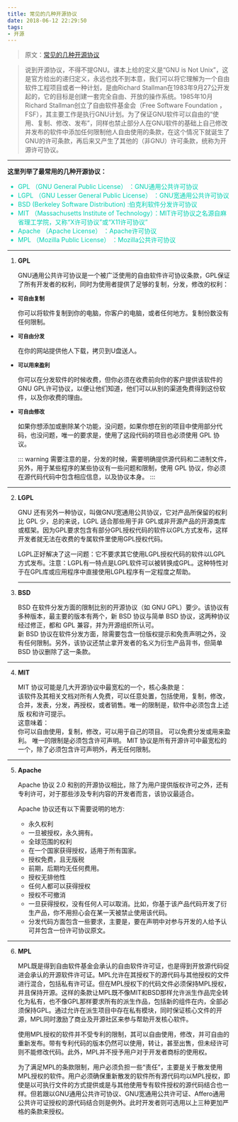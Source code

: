 ```yaml
---
title: 常见的几种开源协议
date: 2018-06-12 22:29:50
tags:
- 开源
---
```

<!--more-->
>原文：[常见的几种开源协议](https://blog.csdn.net/u014680729/article/details/24382261)

> 说到开源协议，不得不提GNU。课本上给的定义是“GNU is Not Unix”，这是官方给出的递归定义，永远也找不到本意，我们可以将它理解为一个自由软件工程项目或者一种计划，是由Richard Stallman在1983年9月27公开发起的，它的目标是创建一套完全自由、开放的操作系统。1985年10月Richard Stallman创立了自由软件基金会（Free Software Foundation ，FSF），其主要工作是执行GNU计划。为了保证GNU软件可以自由的“使用、复制、修改、发布”，同样也禁止部分人在GNU软件的基础上自己修改并发布的软件中添加任何限制他人自由使用的条款，在这个情况下就诞生了GNU的许可条款，再后来又产生了其他的（非GNU）许可条款，统称为开源许可协议。
---

**这里列举了最常用的几种开源协议：**
<div style="color:#00d1b2">

- GPL （GNU General Public License） ：GNU通用公共许可协议
- LGPL （GNU Lesser General Public License） ：GNU宽通用公共许可协议
- BSD (Berkeley Software Distribution)  :伯克利软件分发许可协议
- MIT （Massachusetts Institute of Technology）：MIT许可协议之名源自麻省理工学院，又称“X许可协议”或“X11许可协议”
- Apache （Apache License） ：Apache许可协议
- MPL （Mozilla Public License） ：Mozilla公共许可协议

</div>

***

1. **GPL**

    GNU通用公共许可协议是一个被广泛使用的自由软件许可协议条款，GPL保证了所有开发者的权利，同时为使用者提供了足够的复制，分发，修改的权利：

* **<p style="font-size:12px">可自由复制</p>**

    你可以将软件复制到你的电脑，你客户的电脑，或者任何地方。复制份数没有任何限制。
* **<p style="font-size:12px">可自由分发</p>**

    在你的网站提供他人下载，拷贝到U盘送人。
    
* **<p style="font-size:12px">可以用来盈利</p>**

    你可以在分发软件的时候收费，但你必须在收费前向你的客户提供该软件的 GNU GPL许可协议，以便让他们知道，他们可以从别的渠道免费得到这份软件，以及你收费的理由。
    
* **<p style="font-size:12px">可自由修改</p>**
 
    如果你想添加或删除某个功能，没问题，如果你想在别的项目中使用部分代码，也没问题，唯一的要求是，使用了这段代码的项目也必须使用 GPL 协议。

    ::: warning
    需要注意的是，分发的时候，需要明确提供源代码和二进制文件，另外，用于某些程序的某些协议有一些问题和限制，使用 GPL 协议，你必须在源代码代码中包含相应信息，以及协议本身。
    :::

***

2. **LGPL**

    GNU 还有另外一种协议，叫做GNU宽通用公共协议，它对产品所保留的权利比 GPL 少，总的来说，LGPL 适合那些用于非 GPL或非开源产品的开源类库或框架。因为GPL要求包含有部分GPL授权代码的软件以GPL方式发布，这样开发者就无法在收费的专属软件里使用GPL授权代码。
    
    LGPL正好解决了这一问题：它不要求其它使用LGPL授权代码的软件以LGPL方式发布。注意：LGPL有一特点是LGPL软件可以被转换成GPL。这种特性对于在GPL库或应用程序中直接使用LGPL程序有一定程度之帮助。
    ***
3. **BSD**

    BSD 在软件分发方面的限制比别的开源协议（如 GNU GPL）要少。该协议有多种版本，最主要的版本有两个，新 BSD 协议与简单 BSD 协议，这两种协议经过修正，都和 GPL 兼容，并为开源组织所认可。</br>
    新 BSD 协议在软件分发方面，除需要包含一份版权提示和免责声明之外，没有任何限制。另外，该协议还禁止拿开发者的名义为衍生产品背书，但简单 BSD 协议删除了这一条款。

***

4. **MIT**

    MIT 协议可能是几大开源协议中最宽松的一个，核心条款是：</br>
    该软件及其相关文档对所有人免费，可以任意处置，包括使用，复制，修改，合并，发表，分发，再授权，或者销售。唯一的限制是，软件中必须包含上述版 权和许可提示。</br>
    这意味着：</br>
    你可以自由使用，复制，修改，可以用于自己的项目。
    可以免费分发或用来盈利。
    唯一的限制是必须包含许可声明。
    MIT 协议是所有开源许可中最宽松的一个，除了必须包含许可声明外，再无任何限制。

***
5. **Apache**

    Apache 协议 2.0 和别的开源协议相比，除了为用户提供版权许可之外，还有专利许可，对于那些涉及专利内容的开发者而言，该协议最适合。

    Apache 协议还有以下需要说明的地方:</br>
    
    * 永久权利
    * 一旦被授权，永久拥有。
    * 全球范围的权利
    * 在一个国家获得授权，适用于所有国家。
    * 授权免费，且无版税
    * 前期，后期均无任何费用。
    * 授权无排他性
    * 任何人都可以获得授权
    * 授权不可撤消
    * 一旦获得授权，没有任何人可以取消。比如，你基于该产品代码开发了衍生产品，你不用担心会在某一天被禁止使用该代码。
    * 分发代码方面包含一些要求，主要是，要在声明中对参与开发的人给予认可并包含一份许可协议原文。

***

6. **MPL**

    MPL既是得到自由软件基金会承认的自由软件许可证，也是得到开放源代码促进会承认的开源软件许可证。MPL允许在其授权下的源代码与其他授权的文件进行混合，包括私有许可证。但在MPL授权下的代码文件必须保持MPL授权，并且保持开源。这样的条款让MPL既不像MIT和BSD那样允许派生作品完全转化为私有，也不像GPL那样要求所有的派生作品，包括新的组件在内，全部必须保持GPL。通过允许在派生项目中存在私有模块，同时保证核心文件的开源，MPL同时激励了商业及开源社区来参与帮助开发核心软件。

    使用MPL授权的软件并不受专利的限制，其可以自由使用，修改，并可自由的重新发布。带有专利代码的版本仍然可以使用，转让，甚至出售，但未经许可则不能修改代码。此外，MPL并不授予用户对于开发者商标的使用权。

    为了满足MPL的条款限制，用户必须负担一些“责任”，主要是关于散发使用MPL授权的软件。用户必须确保重新散发的软件所有源代码均以MPL授权，即使是以可执行文件的方式提供或是与其他使用专有软件授权的源代码结合也一样。但若跟以GNU通用公共许可协议、GNU宽通用公共许可证、Affero通用公共许可证授权的源代码结合则是例外。此时开发者则可选用以上三种更加严格的条款来授权。